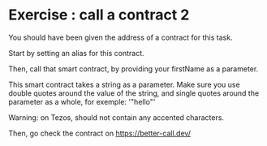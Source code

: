 # Exercise : call a contract 2

You should have been given the address of a contract for this task.

Start by setting an alias for this contract.

Then, call that smart contract, by providing your firstName as a parameter.

This smart contract takes a string as a parameter. Make sure you use double quotes around the value of the string, and single quotes around the parameter as a whole, for exemple: '"hello"'

Warning: on Tezos, should not contain any accented characters.

Then, go check the contract on https://better-call.dev/
